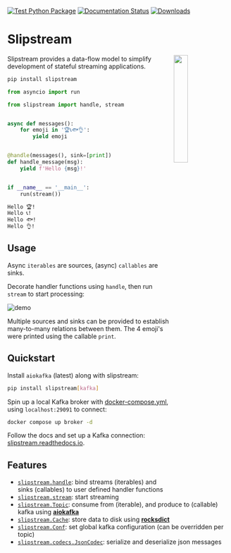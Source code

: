 [![Test Python Package](https://github.com/Menziess/slipstream/actions/workflows/python-test.yml/badge.svg)](https://github.com/Menziess/slipstream/actions/workflows/python-test.yml) [![Documentation Status](https://readthedocs.org/projects/slipstream/badge/?version=latest)](https://slipstream.readthedocs.io/en/latest/?badge=latest) [![Downloads](https://static.pepy.tech/personalized-badge/slipstream?period=month&units=international_system&left_color=grey&right_color=brightgreen&left_text=downloads/month)](https://pepy.tech/project/slipstream)

# Slipstream

<img src="./res/logo.png" width="25%" height="25%" align="right" />

Slipstream provides a data-flow model to simplify development of stateful streaming applications.

```sh
pip install slipstream
```

```py
from asyncio import run

from slipstream import handle, stream


async def messages():
    for emoji in '🏆📞🐟👌':
        yield emoji


@handle(messages(), sink=[print])
def handle_message(msg):
    yield f'Hello {msg}!'


if __name__ == '__main__':
    run(stream())
```

```sh
Hello 🏆!
Hello 📞!
Hello 🐟!
Hello 👌!
```

## Usage

Async `iterables` are sources, (async) `callables` are sinks.

Decorate handler functions using `handle`, then run `stream` to start processing:

![demo](./res/demo.gif)

Multiple sources and sinks can be provided to establish many-to-many relations between them.
The 4 emoji's were printed using the callable `print`.

## Quickstart

Install `aiokafka` (latest) along with slipstream:

```sh
pip install slipstream[kafka]
```

Spin up a local Kafka broker with [docker-compose.yml](docker-compose.yml), using `localhost:29091` to connect:

```sh
docker compose up broker -d
```

Follow the docs and set up a Kafka connection: [slipstream.readthedocs.io](https://slipstream.readthedocs.io).

## Features

- [`slipstream.handle`](slipstream/__init__.py): bind streams (iterables) and sinks (callables) to user defined handler functions
- [`slipstream.stream`](slipstream/__init__.py): start streaming
- [`slipstream.Topic`](slipstream/core.py): consume from (iterable), and produce to (callable) kafka using [**aiokafka**](https://aiokafka.readthedocs.io/en/stable/index.html)
- [`slipstream.Cache`](slipstream/caching.py): store data to disk using [**rocksdict**](https://congyuwang.github.io/RocksDict/rocksdict.html)
- [`slipstream.Conf`](slipstream/core.py): set global kafka configuration (can be overridden per topic)
- [`slipstream.codecs.JsonCodec`](slipstream/codecs.py): serialize and deserialize json messages
